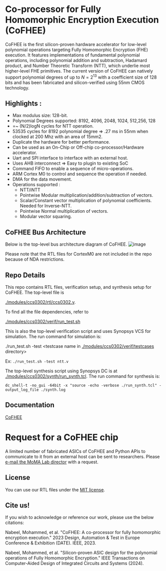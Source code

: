 # Co-processor for Fully Homomorphic Encryption Execution (CoFHEE)

CoFHEE is the first silicon-proven hardware accelerator for low-level polynomial operations targeting Fully Homomorphic Encryption (FHE) execution. It features implementations of fundamental polynomial operations, including polynomial addition and subtraction, Hadamard product, and Number Theoretic Transform (NTT), which underlie most higher-level FHE primitives. The current version of CoFHEE can natively support polynomial degrees of up to $N = 2^{13}$ with a coefficient size of 128 bits and has been fabricated and silicon-verified using 55nm CMOS technology.

## Highlights :
* Max modulus size: 128-bit.
* Polynomial Degrees supported: 8192, 4096, 2048, 1024, 512,256, 128
* =~ (N/2)logN cycles for NTT operation.
* 53535 cycles for 8192 polynomial degree => .27 ms in 55nm when clocked at 200 Mhz with an area of 15mm2.
* Duplicate the hardware for better performance.
* Can be used as an On-Chip or Off-chip co-processor/Hardware accelerator.
* Uart and SPI interface to interface with an external host.
* Uses AHB interconnect => Easy to plugin to existing SoC
* Command FIFO to enable a sequence of micro-operations.
* ARM Cortex M0 to control and sequence the operation if needed.
* DMA for the data movement.
* Operations supported : 
  * NTT/iNTT            
  * Pointwise Modular multiplication/addition/subtraction of vectors.
  * Scalar/Constant vector multiplication of polynomial coefficients. Needed for Inverse-NTT. 
  * Pointwise Normal multiplication of vectors.
  * Modular vector squaring.


## CoFHEE Bus Architecture
Below is the top-level bus architecture diagram of CoFHEE.
![image](https://github.com/momalab/CoFHEE/assets/18638799/f7bfb337-30a6-4ab2-8510-6a3a71424ed8)

Please note that the RTL files for CortexM0 are not included in the repo because of NDA restrictions. 

## Repo Details
This repo contains RTL files, verification setup, and synthesis setup for CoFHEE. The top-level file is 

[./modules/ccs0302/rtl/ccs0302.v](https://github.com/momalab/CoFHEE/blob/main/modules/ccs0302/rtl/ccs0302.v).

To find all the file dependencies, refer to

[./modules/ccs0302/verif/run_test.sh](https://github.com/momalab/CoFHEE/blob/main/modules/ccs0302/verif/run_test.sh)

This is also the top-level verification script and uses Synopsys VCS for simulation. The run command for simulation is:

./run_test.sh -test <testcase name in [./modules/ccs0302/verif/testcases](https://github.com/momalab/CoFHEE/blob/main/modules/ccs0302/verif/testcases) directory>

Ex: `./run_test.sh -test ntt.v`

The top-level synthesis script using Synopsys DC is at [./modules/ccs0302/synth/run_synth.tcl](https://github.com/momalab/CoFHEE/blob/main/modules/ccs0302/synth/run_synth.tcl). The run command for synthesis is:

`dc_shell-t -no_gui -64bit -x "source -echo -verbose ./run_synth.tcl" -output_log_file ./synth.log`
## Documentation
[CoFHEE](https://arxiv.org/abs/2204.08742)

# Request for a CoFHEE chip
A limited number of fabricated ASICs of CoFHEE and Python APIs to communicate to it from an external host can be sent to researchers. Please [e-mail the MoMA Lab director](mailto:michail.maniatakos+cophee@nyu.edu) with a request.

## License
You can use our RTL files under the [MIT license](https://www.mit.edu/~amini/LICENSE.md). 

## Cite us!
If you wish to acknowledge or reference our work, please use the below citations:

Nabeel, Mohammed, et al. "CoFHEE: A co-processor for fully homomorphic encryption execution." 2023 Design, Automation & Test in Europe Conference & Exhibition (DATE). IEEE, 2023.

Nabeel, Mohammed, et al. "Silicon-proven ASIC design for the polynomial operations of Fully Homomorphic Encryption." IEEE Transactions on Computer-Aided Design of Integrated Circuits and Systems (2024).


 
